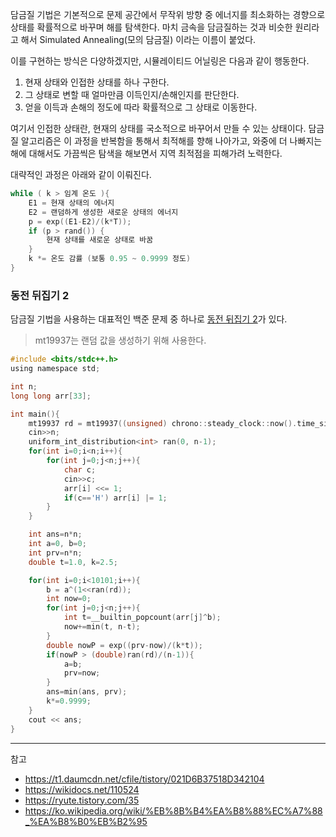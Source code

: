 담금질 기법은 기본적으로 문제 공간에서 무작위 방향 중 에너지를 최소화하는 경향으로 상태를 확률적으로 바꾸며 해를 탐색한다. 마치 금속을 담금질하는 것과 비슷한 원리라고 해서 Simulated Annealing(모의 담금질) 이라는 이름이 붙었다.

이를 구현하는 방식은 다양하겠지만, 시뮬레이티드 어닐링은 다음과 같이 행동한다. 

1. 현재 상태와 인접한 상태를 하나 구한다.
2. 그 상태로 변할 때 얼마만큼 이득인지/손해인지를 판단한다.
3. 얻을 이득과 손해의 정도에 따라 확률적으로 그 상태로 이동한다. 

여기서 인접한 상태란, 현재의 상태를 국소적으로 바꾸어서 만들 수 있는 상태이다. 담금질 알고리즘은 이 과정을 반복함을 통해서 최적해를 향해 나아가고, 와중에 더 나빠지는 해에 대해서도 가끔씩은 탐색을 해보면서 지역 최적점을 피해가려 노력한다.

대략적인 과정은 아래와 같이 이뤄진다.

```c
while ( k > 임계 온도 ){
    E1 = 현재 상태의 에너지
    E2 = 랜덤하게 생성한 새로운 상태의 에너지
    p = exp((E1-E2)/(k*T));
    if (p > rand()) {
        현재 상태를 새로운 상태로 바꿈
    }
    k *= 온도 감률 (보통 0.95 ~ 0.9999 정도)
}
```

### 동전 뒤집기 2

담금질 기법을 사용하는 대표적인 백준 문제 중 하나로 [동전 뒤집기 2](https://www.acmicpc.net/problem/2582)가 있다.

> mt19937는 랜덤 값을 생성하기 위해 사용한다.

```c
#include <bits/stdc++.h>
using namespace std;

int n;
long long arr[33];

int main(){
	mt19937 rd = mt19937((unsigned) chrono::steady_clock::now().time_since_epoch().count());
	cin>>n;
	uniform_int_distribution<int> ran(0, n-1);
	for(int i=0;i<n;i++){
		for(int j=0;j<n;j++){
			char c; 
            cin>>c;
			arr[i] <<= 1;
			if(c=='H') arr[i] |= 1;
		}
	}

	int ans=n*n;
	int a=0, b=0;
	int prv=n*n;
	double t=1.0, k=2.5;

	for(int i=0;i<10101;i++){
		b = a^(1<<ran(rd));
		int now=0;
		for(int j=0;j<n;j++){
			int t=__builtin_popcount(arr[j]^b);
			now+=min(t, n-t);
		}
		double nowP = exp((prv-now)/(k*t));
		if(nowP > (double)ran(rd)/(n-1)){
			a=b;
            prv=now;
		}
		ans=min(ans, prv);
		k*=0.9999;
	}
	cout << ans;
}
```

---
참고
- https://t1.daumcdn.net/cfile/tistory/021D6B37518D342104
- https://wikidocs.net/110524
- https://ryute.tistory.com/35
- https://ko.wikipedia.org/wiki/%EB%8B%B4%EA%B8%88%EC%A7%88_%EA%B8%B0%EB%B2%95